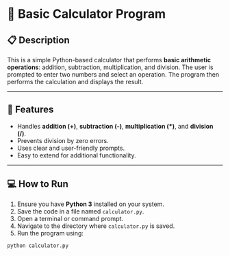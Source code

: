 # 🧮 Basic Calculator Program

## 📋 Description
This is a simple Python-based calculator that performs **basic arithmetic operations**: addition, subtraction, multiplication, and division. The user is prompted to enter two numbers and select an operation. The program then performs the calculation and displays the result.

---

## 🚀 Features

- Handles **addition (+)**, **subtraction (-)**, **multiplication (*)**, and **division (/)**.
- Prevents division by zero errors.
- Uses clear and user-friendly prompts.
- Easy to extend for additional functionality.

---

## 💻 How to Run

1. Ensure you have **Python 3** installed on your system.
2. Save the code in a file named `calculator.py`.
3. Open a terminal or command prompt.
4. Navigate to the directory where `calculator.py` is saved.
5. Run the program using:

```bash
python calculator.py
